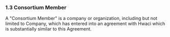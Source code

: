 ### 1\.3 Consortium Member


A "Consortium Member" is a company or organization, including
but not limited to Company, which has entered into an agreement
with Hwaci which is substantially similar to this Agreement.



